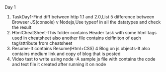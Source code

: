 Day 1

1. TaskDay1-Find diff between http 1.1 and 2.0,List 5 difference between Browser JS(console) v Nodejs,Use typeof in all the datatypes and check the result
2. HtmlCheatSheet-This folder contains Header task with some html tags used in cheatsheet also another file contains deifiniton of each tag/attribute from cheatsheet
3. Resume-It contains Resume(Html+CSS)
4  Blog on js objects-It also contains medium link and copy of blog that is posted
5. Video tast to write using node -A sample js file with contains the code and text file it created after running it on node
